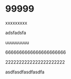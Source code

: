 99999
=====

xxxxxxxxx

adsfadsfa



uuuuuuuuu

6666666666666666666666


2222222222222222222222



asdfasdfasdfasdfa
